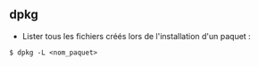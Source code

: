 ## dpkg

- Lister tous les fichiers créés lors de l'installation d'un paquet :

`$ dpkg -L <nom_paquet>`
